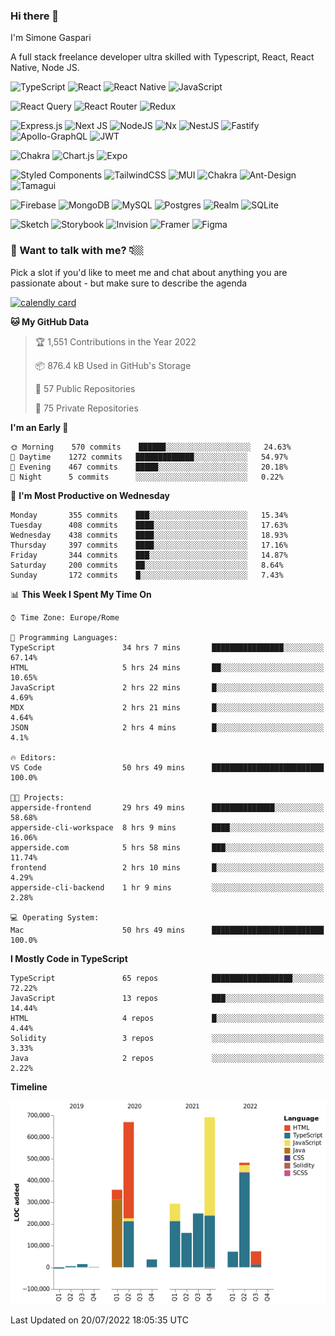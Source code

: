 ### Hi there 👋
I'm Simone Gaspari

A full stack freelance developer ultra skilled with Typescript, React, React Native, Node JS.

![TypeScript](https://img.shields.io/badge/typescript-%23007ACC.svg?style=for-the-badge&logo=typescript&logoColor=white)
![React](https://img.shields.io/badge/react-%2320232a.svg?style=for-the-badge&logo=react&logoColor=%2361DAFB)
![React Native](https://img.shields.io/badge/react_native-%2320232a.svg?style=for-the-badge&logo=react&logoColor=%2361DAFB)
![JavaScript](https://img.shields.io/badge/javascript-%23323330.svg?style=for-the-badge&logo=javascript&logoColor=%23F7DF1E)

![React Query](https://img.shields.io/badge/-React%20Query-FF4154?style=for-the-badge&logo=react%20query&logoColor=white)
![React Router](https://img.shields.io/badge/React_Router-CA4245?style=for-the-badge&logo=react-router&logoColor=white)
![Redux](https://img.shields.io/badge/redux-%23593d88.svg?style=for-the-badge&logo=redux&logoColor=white)

![Express.js](https://img.shields.io/badge/express.js-%23404d59.svg?style=for-the-badge&logo=express&logoColor=%2361DAFB)
![Next JS](https://img.shields.io/badge/Next-black?style=for-the-badge&logo=next.js&logoColor=white)
![NodeJS](https://img.shields.io/badge/node.js-6DA55F?style=for-the-badge&logo=node.js&logoColor=white)
![Nx](https://img.shields.io/badge/nx-143055?style=for-the-badge&logo=nx&logoColor=white)
![NestJS](https://img.shields.io/badge/nestjs-%23E0234E.svg?style=for-the-badge&logo=nestjs&logoColor=white)
![Fastify](https://img.shields.io/badge/fastify-%23000000.svg?style=for-the-badge&logo=fastify&logoColor=white)
![Apollo-GraphQL](https://img.shields.io/badge/-ApolloGraphQL-311C87?style=for-the-badge&logo=apollo-graphql)
![JWT](https://img.shields.io/badge/JWT-black?style=for-the-badge&logo=JSON%20web%20tokens)

![Chakra](https://img.shields.io/badge/chakra-%234ED1C5.svg?style=for-the-badge&logo=chakraui&logoColor=white)
![Chart.js](https://img.shields.io/badge/chart.js-F5788D.svg?style=for-the-badge&logo=chart.js&logoColor=white)
![Expo](https://img.shields.io/badge/expo-1C1E24?style=for-the-badge&logo=expo&logoColor=#D04A37)

![Styled Components](https://img.shields.io/badge/styled--components-DB7093?style=for-the-badge&logo=styled-components&logoColor=white)
![TailwindCSS](https://img.shields.io/badge/tailwindcss-%2338B2AC.svg?style=for-the-badge&logo=tailwind-css&logoColor=white)
![MUI](https://img.shields.io/badge/MUI-%230081CB.svg?style=for-the-badge&logo=mui&logoColor=white)
![Chakra](https://img.shields.io/badge/chakra-%234ED1C5.svg?style=for-the-badge&logo=chakraui&logoColor=white)
![Ant-Design](https://img.shields.io/badge/-AntDesign-%230170FE?style=for-the-badge&logo=ant-design&logoColor=white)
![Tamagui](https://img.shields.io/badge/Tamagui-%20-red?style=for-the-badge&logo=https://tamagui.dev/_next/static/media/favicon.6791aece.svg)

![Firebase](https://img.shields.io/badge/Firebase-039BE5?style=for-the-badge&logo=Firebase&logoColor=white)
![MongoDB](https://img.shields.io/badge/MongoDB-%234ea94b.svg?style=for-the-badge&logo=mongodb&logoColor=white)
![MySQL](https://img.shields.io/badge/mysql-%2300f.svg?style=for-the-badge&logo=mysql&logoColor=white)
![Postgres](https://img.shields.io/badge/postgres-%23316192.svg?style=for-the-badge&logo=postgresql&logoColor=white)
![Realm](https://img.shields.io/badge/Realm-39477F?style=for-the-badge&logo=realm&logoColor=white)
![SQLite](https://img.shields.io/badge/sqlite-%2307405e.svg?style=for-the-badge&logo=sqlite&logoColor=white)

![Sketch](https://img.shields.io/badge/Sketch-FFB387?style=for-the-badge&logo=sketch&logoColor=black)
![Storybook](https://img.shields.io/badge/-Storybook-FF4785?style=for-the-badge&logo=storybook&logoColor=white)
![Invision](https://img.shields.io/badge/invision-FF3366?style=for-the-badge&logo=invision&logoColor=white)
![Framer](https://img.shields.io/badge/Framer-black?style=for-the-badge&logo=framer&logoColor=blue)
![Figma](https://img.shields.io/badge/figma-%23F24E1E.svg?style=for-the-badge&logo=figma&logoColor=white)

### 💬 Want to talk with me? 👇🏼

Pick a slot if you'd like to meet me and chat about anything you are passionate about - but make sure to describe the agenda

<a href="https://calendly.com/apperside/30min" target="_blank"><img width="310" alt="calendly card" src="https://user-images.githubusercontent.com/5955338/180154454-522ead13-e344-48ff-9cce-5b37b8431263.png"></a>



<!--
**apperside/apperside** is a ✨ _special_ ✨ repository because its `README.md` (this file) appears on your GitHub profile.

Here are some ideas to get you started:

- 🔭 I’m currently working on ...
- 🌱 I’m currently learning ...
- 👯 I’m looking to collaborate on ...
- 🤔 I’m looking for help with ...
- 💬 Ask me about ...
- 📫 How to reach me: ...
- 😄 Pronouns: ...
- ⚡ Fun fact: ...
-->


<!--START_SECTION:waka-->


**🐱 My GitHub Data** 

> 🏆 1,551 Contributions in the Year 2022
 > 
> 📦 876.4 kB Used in GitHub's Storage 
 > 
> 📜 57 Public Repositories 
 > 
> 🔑 75 Private Repositories  
 > 
**I'm an Early 🐤** 

```text
🌞 Morning    570 commits    ██████░░░░░░░░░░░░░░░░░░░   24.63% 
🌆 Daytime    1272 commits   █████████████░░░░░░░░░░░░   54.97% 
🌃 Evening    467 commits    █████░░░░░░░░░░░░░░░░░░░░   20.18% 
🌙 Night      5 commits      ░░░░░░░░░░░░░░░░░░░░░░░░░   0.22%

```
📅 **I'm Most Productive on Wednesday** 

```text
Monday       355 commits    ███░░░░░░░░░░░░░░░░░░░░░░   15.34% 
Tuesday      408 commits    ████░░░░░░░░░░░░░░░░░░░░░   17.63% 
Wednesday    438 commits    ████░░░░░░░░░░░░░░░░░░░░░   18.93% 
Thursday     397 commits    ████░░░░░░░░░░░░░░░░░░░░░   17.16% 
Friday       344 commits    ███░░░░░░░░░░░░░░░░░░░░░░   14.87% 
Saturday     200 commits    ██░░░░░░░░░░░░░░░░░░░░░░░   8.64% 
Sunday       172 commits    █░░░░░░░░░░░░░░░░░░░░░░░░   7.43%

```


📊 **This Week I Spent My Time On** 

```text
⌚︎ Time Zone: Europe/Rome

💬 Programming Languages: 
TypeScript               34 hrs 7 mins       ████████████████░░░░░░░░░   67.14% 
HTML                     5 hrs 24 mins       ██░░░░░░░░░░░░░░░░░░░░░░░   10.65% 
JavaScript               2 hrs 22 mins       █░░░░░░░░░░░░░░░░░░░░░░░░   4.69% 
MDX                      2 hrs 21 mins       █░░░░░░░░░░░░░░░░░░░░░░░░   4.64% 
JSON                     2 hrs 4 mins        █░░░░░░░░░░░░░░░░░░░░░░░░   4.1%

🔥 Editors: 
VS Code                  50 hrs 49 mins      █████████████████████████   100.0%

🐱‍💻 Projects: 
apperside-frontend       29 hrs 49 mins      ██████████████░░░░░░░░░░░   58.68% 
apperside-cli-workspace  8 hrs 9 mins        ████░░░░░░░░░░░░░░░░░░░░░   16.06% 
apperside.com            5 hrs 58 mins       ███░░░░░░░░░░░░░░░░░░░░░░   11.74% 
frontend                 2 hrs 10 mins       █░░░░░░░░░░░░░░░░░░░░░░░░   4.29% 
apperside-cli-backend    1 hr 9 mins         ░░░░░░░░░░░░░░░░░░░░░░░░░   2.28%

💻 Operating System: 
Mac                      50 hrs 49 mins      █████████████████████████   100.0%

```

**I Mostly Code in TypeScript** 

```text
TypeScript               65 repos            ██████████████████░░░░░░░   72.22% 
JavaScript               13 repos            ███░░░░░░░░░░░░░░░░░░░░░░   14.44% 
HTML                     4 repos             █░░░░░░░░░░░░░░░░░░░░░░░░   4.44% 
Solidity                 3 repos             ░░░░░░░░░░░░░░░░░░░░░░░░░   3.33% 
Java                     2 repos             ░░░░░░░░░░░░░░░░░░░░░░░░░   2.22%

```


**Timeline**

![Chart not found](https://raw.githubusercontent.com/apperside/apperside/main/charts/bar_graph.png) 


 Last Updated on 20/07/2022 18:05:35 UTC
<!--END_SECTION:waka-->
